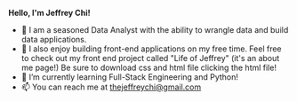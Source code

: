 **Hello, I'm Jeffrey Chi!**
- 👋 I am a seasoned Data Analyst with the ability to wrangle data and build data applications.
- 👀 I also enjoy building front-end applications on my free time. Feel free to check out my front end project called "Life of Jeffrey" (it's an about me page!) Be sure to download css and html file clicking the html file!
- 🌱 I’m currently learning Full-Stack Engineering and Python!  
- 📫 You can reach me at thejeffreychi@gmail.com


